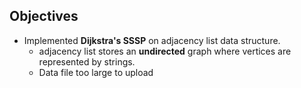 ## Objectives
* Implemented **Dijkstra's SSSP** on adjacency list data structure.
    * adjacency list stores an **undirected** graph where vertices are represented by strings.
    * Data file too large to upload
